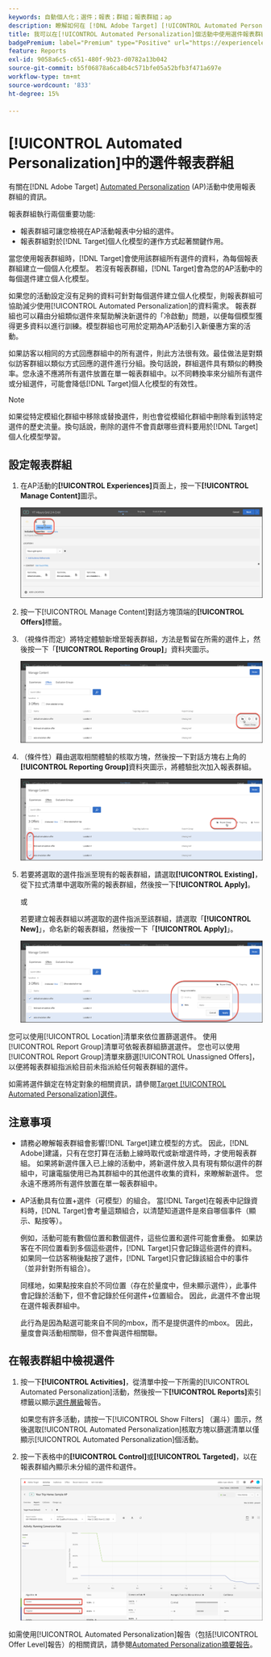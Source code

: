 ```yaml
---
keywords: 自動個人化；選件；報表；群組；報表群組；ap
description: 瞭解如何在 [!DNL Adobe Target] [!UICONTROL Automated Personalization]活動中使用選件報表群組。
title: 我可以在[!UICONTROL Automated Personalization]個活動中使用選件報表群組嗎？
badgePremium: label="Premium" type="Positive" url="https://experienceleague.adobe.com/docs/target/using/introduction/intro.html?lang=en#premium newtab=true" tooltip="檢視Target Premium包含的內容。"
feature: Reports
exl-id: 9058a6c5-c651-480f-9b23-d0782a13b042
source-git-commit: b5f06878a6ca8b4c571bfe05a52bfb3f471a697e
workflow-type: tm+mt
source-wordcount: '833'
ht-degree: 15%

---
```


# [!UICONTROL Automated Personalization]中的選件報表群組

有關在[!DNL Adobe Target] [Automated Personalization](/help/main/c-activities/t-automated-personalization/automated-personalization.md) (AP)活動中使用報表群組的資訊。

報表群組執行兩個重要功能:

* 報表群組可讓您檢視在AP活動報表中分組的選件。
* 報表群組對於[!DNL Target]個人化模型的運作方式起著關鍵作用。

當您使用報表群組時，[!DNL Target]會使用該群組所有選件的資料，為每個報表群組建立一個個人化模型。 若沒有報表群組，[!DNL Target]會為您的AP活動中的每個選件建立個人化模型。

如果您的活動設定沒有足夠的資料可針對每個選件建立個人化模型，則報表群組可協助減少使用[!UICONTROL Automated Personalization]的資料需求。 報表群組也可以藉由分組類似選件來幫助解決新選件的「冷啟動」問題，以便每個模型獲得更多資料以進行訓練。模型群組也可用於定期為AP活動引入新優惠方案的活動。

如果訪客以相同的方式回應群組中的所有選件，則此方法很有效。最佳做法是對類似訪客群組以類似方式回應的選件進行分組。換句話說，群組選件具有類似的轉換率。您永遠不應將所有選件放置在單一報表群組中。以不同轉換率來分組所有選件或分組選件，可能會降低[!DNL Target]個人化模型的有效性。

>[!NOTE]
>
>如果從特定模組化群組中移除或替換選件，則也會從模組化群組中刪除看到該特定選件的歷史流量。換句話說，刪除的選件不會貢獻哪些資料要用於[!DNL Target]個人化模型學習。

## 設定報表群組

1. 在AP活動的&#x200B;**[!UICONTROL Experiences]**&#x200B;頁面上，按一下&#x200B;**[!UICONTROL Manage Content]**&#x200B;圖示。

   ![管理內容圖示](/help/main/c-reports/assets/ap_manage_content.png)

1. 按一下[!UICONTROL Manage Content]對話方塊頂端的&#x200B;**[!UICONTROL Offers]**&#x200B;標籤。
1. （視條件而定）將特定體驗新增至報表群組，方法是暫留在所需的選件上，然後按一下「**[!UICONTROL Reporting Group]**」資料夾圖示。

   ![報表群組圖示](/help/main/c-reports/assets/ap_manage_content_2.png)

1. （條件性）藉由選取相關體驗的核取方塊，然後按一下對話方塊右上角的&#x200B;**[!UICONTROL Reporting Group]**&#x200B;資料夾圖示，將體驗批次加入報表群組。

   ![報表群組圖示](/help/main/c-reports/assets/ap_manage_content_3.png)

1. 若要將選取的選件指派至現有的報表群組，請選取&#x200B;**[!UICONTROL Existing]**，從下拉式清單中選取所需的報表群組，然後按一下&#x200B;**[!UICONTROL Apply]**。

   或

   若要建立報表群組以將選取的選件指派至該群組，請選取「**[!UICONTROL New]**」，命名新的報表群組，然後按一下「**[!UICONTROL Apply]**」。

   ![建立新報表群組的新圖示](/help/main/c-reports/assets/ap_reporting_groups.png)

您可以使用[!UICONTROL Location]清單來依位置篩選選件。 使用[!UICONTROL Report Group]清單可依報表群組篩選選件。 您也可以使用[!UICONTROL Report Group]清單來篩選[!UICONTROL Unassigned Offers]，以便將報表群組指派給目前未指派給任何報表群組的選件。

如需將選件鎖定在特定對象的相關資訊，請參閱[Target [!UICONTROL Automated Personalization]選件](/help/main/c-activities/t-automated-personalization/ap-target-offers.md#task_F207ED7A41B84FD39BB6FCBFABF4B23E)。

## 注意事項

* 請務必瞭解報表群組會影響[!DNL Target]建立模型的方式。 因此，[!DNL Adobe]建議，只有在您打算在活動上線時取代或新增選件時，才使用報表群組。 如果將新選件匯入已上線的活動中，將新選件放入具有現有類似選件的群組中，可讓電腦使用已為其群組中的其他選件收集的資料，來瞭解新選件。 您永遠不應將所有選件放置在單一報表群組中。

* AP活動具有位置+選件（可模型）的組合。 當[!DNL Target]在報表中記錄資料時，[!DNL Target]會考量這類組合，以清楚知道選件是來自哪個事件（顯示、點按等）。

  例如，活動可能有數個位置和數個選件，這些位置和選件可能會重疊。 如果訪客在不同位置看到多個這些選件，[!DNL Target]只會記錄這些選件的資料。 如果同一位訪客稍後點按了選件，[!DNL Target]只會記錄該組合中的事件（並非針對所有組合）。

  同樣地，如果點按來自於不同位置（存在於量度中，但未顯示選件），此事件會記錄於活動下，但不會記錄於任何選件+位置組合。 因此，此選件不會出現在選件報表群組中。

  此行為是因為點選可能來自不同的mbox，而不是提供選件的mbox。 因此，量度會與活動相關聯，但不會與選件相關聯。

## 在報表群組中檢視選件

1. 按一下&#x200B;**[!UICONTROL Activities]**，從清單中按一下所需的[!UICONTROL Automated Personalization]活動，然後按一下&#x200B;**[!UICONTROL Reports]**&#x200B;索引標籤以顯示[選件層級](/help/main/c-reports/personalization-reports/reports-ap.md)報告。

   如果您有許多活動，請按一下[!UICONTROL Show Filters] （漏斗）圖示，然後選取[!UICONTROL Automated Personalization]核取方塊以篩選清單以僅顯示[!UICONTROL Automated Personalization]個活動。

1. 按一下表格中的&#x200B;**[!UICONTROL Control]**&#x200B;或&#x200B;**[!UICONTROL Targeted]**，以在報表群組內顯示未分組的選件和選件。

   ![優惠方案群組：控制與目標](/help/main/c-reports/c-report-settings/assets/offer-groups.png)

如需使用[!UICONTROL Automated Personalization]報告（包括[!UICONTROL Offer Level]報告）的相關資訊，請參閱[Automated Personalization摘要報告](/help/main/c-reports/personalization-reports/reports-ap.md)。


